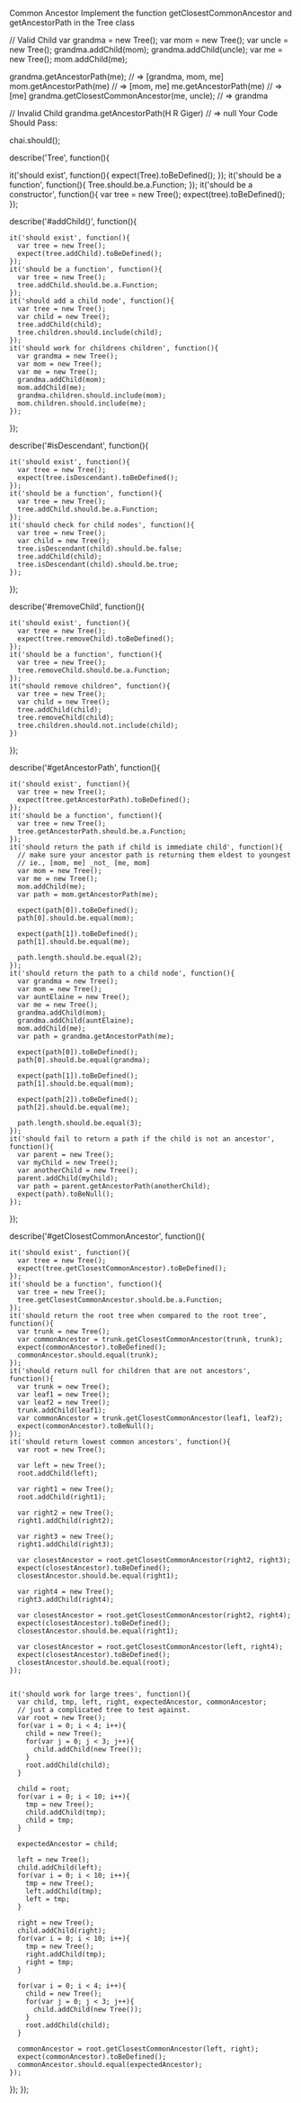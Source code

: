 Common Ancestor
Implement the function getClosestCommonAncestor and getAncestorPath in the Tree class

// Valid Child
var grandma = new Tree();
var mom = new Tree();
var uncle = new Tree();
grandma.addChild(mom);
grandma.addChild(uncle);
var me = new Tree();
mom.addChild(me);

grandma.getAncestorPath(me); // => [grandma, mom, me]
mom.getAncestorPath(me)  // => [mom, me]
me.getAncestorPath(me) // => [me]
grandma.getClosestCommonAncestor(me, uncle); // => grandma

// Invalid Child
grandma.getAncestorPath(H R Giger) // => null
Your Code Should Pass:

chai.should();

describe('Tree', function(){

  it('should exist', function(){
    expect(Tree).toBeDefined();
  });
  it('should be a function', function(){
    Tree.should.be.a.Function;
  });
  it('should be a constructor', function(){
    var tree = new Tree();
    expect(tree).toBeDefined();
  });


  describe('#addChild()', function(){

    it('should exist', function(){
      var tree = new Tree();
      expect(tree.addChild).toBeDefined();
    });
    it('should be a function', function(){
      var tree = new Tree();
      tree.addChild.should.be.a.Function;
    });
    it('should add a child node', function(){
      var tree = new Tree();
      var child = new Tree();
      tree.addChild(child);
      tree.children.should.include(child);
    });
    it('should work for childrens children', function(){
      var grandma = new Tree();
      var mom = new Tree();
      var me = new Tree();
      grandma.addChild(mom);
      mom.addChild(me);
      grandma.children.should.include(mom);
      mom.children.should.include(me);
    });
  });


  describe('#isDescendant', function(){

    it('should exist', function(){
      var tree = new Tree();
      expect(tree.isDescendant).toBeDefined();
    });
    it('should be a function', function(){
      var tree = new Tree();
      tree.addChild.should.be.a.Function;
    });
    it('should check for child nodes', function(){
      var tree = new Tree();
      var child = new Tree();
      tree.isDescendant(child).should.be.false;
      tree.addChild(child);
      tree.isDescendant(child).should.be.true;
    });
  });


  describe('#removeChild', function(){

    it('should exist', function(){
      var tree = new Tree();
      expect(tree.removeChild).toBeDefined();
    });
    it('should be a function', function(){
      var tree = new Tree();
      tree.removeChild.should.be.a.Function;
    });
    it("should remove children", function(){
      var tree = new Tree();
      var child = new Tree();
      tree.addChild(child);
      tree.removeChild(child);
      tree.children.should.not.include(child);
    })
  });


  describe('#getAncestorPath', function(){

    it('should exist', function(){
      var tree = new Tree();
      expect(tree.getAncestorPath).toBeDefined();
    });
    it('should be a function', function(){
      var tree = new Tree();
      tree.getAncestorPath.should.be.a.Function;
    });
    it('should return the path if child is immediate child', function(){
      // make sure your ancestor path is returning them eldest to youngest
      // ie., [mom, me] _not_ [me, mom]
      var mom = new Tree();
      var me = new Tree();
      mom.addChild(me);
      var path = mom.getAncestorPath(me);

      expect(path[0]).toBeDefined();
      path[0].should.be.equal(mom);

      expect(path[1]).toBeDefined();
      path[1].should.be.equal(me);
      
      path.length.should.be.equal(2);
    });
    it('should return the path to a child node', function(){
      var grandma = new Tree();
      var mom = new Tree();
      var auntElaine = new Tree();
      var me = new Tree();
      grandma.addChild(mom);
      grandma.addChild(auntElaine);
      mom.addChild(me);
      var path = grandma.getAncestorPath(me);

      expect(path[0]).toBeDefined();
      path[0].should.be.equal(grandma);

      expect(path[1]).toBeDefined();
      path[1].should.be.equal(mom);

      expect(path[2]).toBeDefined();
      path[2].should.be.equal(me);
      
      path.length.should.be.equal(3);
    });
    it('should fail to return a path if the child is not an ancestor', function(){
      var parent = new Tree();
      var myChild = new Tree();
      var anotherChild = new Tree();
      parent.addChild(myChild);
      var path = parent.getAncestorPath(anotherChild);
      expect(path).toBeNull();
    });
  });


  describe('#getClosestCommonAncestor', function(){

    it('should exist', function(){
      var tree = new Tree();
      expect(tree.getClosestCommonAncestor).toBeDefined();
    });
    it('should be a function', function(){
      var tree = new Tree();
      tree.getClosestCommonAncestor.should.be.a.Function;
    });
    it('should return the root tree when compared to the root tree', function(){
      var trunk = new Tree();
      var commonAncestor = trunk.getClosestCommonAncestor(trunk, trunk);
      expect(commonAncestor).toBeDefined();
      commonAncestor.should.equal(trunk);
    });
    it('should return null for children that are not ancestors', function(){
      var trunk = new Tree();
      var leaf1 = new Tree();
      var leaf2 = new Tree();
      trunk.addChild(leaf1);
      var commonAncestor = trunk.getClosestCommonAncestor(leaf1, leaf2);
      expect(commonAncestor).toBeNull();
    });
    it('should return lowest common ancestors', function(){
      var root = new Tree();

      var left = new Tree();
      root.addChild(left);

      var right1 = new Tree();
      root.addChild(right1);

      var right2 = new Tree();
      right1.addChild(right2);

      var right3 = new Tree();
      right1.addChild(right3);

      var closestAncestor = root.getClosestCommonAncestor(right2, right3);
      expect(closestAncestor).toBeDefined();
      closestAncestor.should.be.equal(right1);

      var right4 = new Tree();
      right3.addChild(right4);

      var closestAncestor = root.getClosestCommonAncestor(right2, right4);
      expect(closestAncestor).toBeDefined();
      closestAncestor.should.be.equal(right1);

      var closestAncestor = root.getClosestCommonAncestor(left, right4);
      expect(closestAncestor).toBeDefined();
      closestAncestor.should.be.equal(root);
    });


    it('should work for large trees', function(){
      var child, tmp, left, right, expectedAncestor, commonAncestor;
      // just a complicated tree to test against.
      var root = new Tree();
      for(var i = 0; i < 4; i++){
        child = new Tree();
        for(var j = 0; j < 3; j++){
          child.addChild(new Tree());
        }
        root.addChild(child);
      }

      child = root;
      for(var i = 0; i < 10; i++){
        tmp = new Tree();
        child.addChild(tmp);
        child = tmp;
      }

      expectedAncestor = child;

      left = new Tree();
      child.addChild(left);
      for(var i = 0; i < 10; i++){
        tmp = new Tree();
        left.addChild(tmp);
        left = tmp;
      }

      right = new Tree();
      child.addChild(right);
      for(var i = 0; i < 10; i++){
        tmp = new Tree();
        right.addChild(tmp);
        right = tmp;
      }

      for(var i = 0; i < 4; i++){
        child = new Tree();
        for(var j = 0; j < 3; j++){
          child.addChild(new Tree());
        }
        root.addChild(child);
      }

      commonAncestor = root.getClosestCommonAncestor(left, right);
      expect(commonAncestor).toBeDefined();
      commonAncestor.should.equal(expectedAncestor);
    });
  });
});
